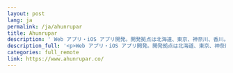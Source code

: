 ```yaml
---
layout: post
lang: ja
permalink: /ja/ahunrupar
title: Ahunrupar
description: ' Web アプリ・iOS アプリ開発。開発拠点は北海道、東京、神奈川、香川。農業や飲食など色々挑戦中。 '
description_full: '<p>Web アプリ・iOS アプリ開発。開発拠点は北海道、東京、神奈川、香川。農業や飲食など色々挑戦中。</p>'
categories: full_remote
link: https://www.ahunrupar.co/
---
```

